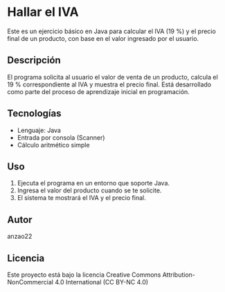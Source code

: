 # Hallar el IVA

Este es un ejercicio básico en Java para calcular el IVA (19 %) y el precio final de un producto, con base en el valor ingresado por el usuario.

## Descripción

El programa solicita al usuario el valor de venta de un producto, calcula el 19 % correspondiente al IVA y muestra el precio final. Está desarrollado como parte del proceso de aprendizaje inicial en programación.

## Tecnologías

- Lenguaje: Java
- Entrada por consola (Scanner)
- Cálculo aritmético simple

## Uso

1. Ejecuta el programa en un entorno que soporte Java.
2. Ingresa el valor del producto cuando se te solicite.
3. El sistema te mostrará el IVA y el precio final.

## Autor

anzao22

## Licencia

Este proyecto está bajo la licencia Creative Commons Attribution-NonCommercial 4.0 International (CC BY-NC 4.0)

